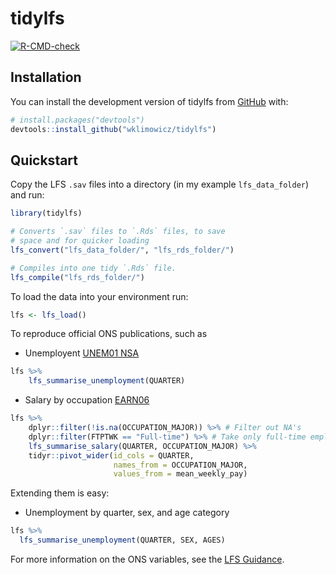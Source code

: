
<!-- README.md is generated from README.Rmd. Please edit that file -->

# tidylfs

<!-- badges: start -->

[![R-CMD-check](https://github.com/wklimowicz/tidylfs/workflows/R-CMD-check/badge.svg)](https://github.com/wklimowicz/tidylfs/actions)
<!-- badges: end -->

## Installation

You can install the development version of tidylfs from
[GitHub](https://github.com/) with:

``` r
# install.packages("devtools")
devtools::install_github("wklimowicz/tidylfs")
```

## Quickstart

Copy the LFS `.sav` files into a directory (in my example
`lfs_data_folder`) and run:

``` r
library(tidylfs)

# Converts `.sav` files to `.Rds` files, to save
# space and for quicker loading
lfs_convert("lfs_data_folder/", "lfs_rds_folder/")

# Compiles into one tidy `.Rds` file.
lfs_compile("lfs_rds_folder/")
```

To load the data into your environment run:

``` r
lfs <- lfs_load()
```

To reproduce official ONS publications, such as

  - Unemployent [UNEM01
    NSA](https://www.ons.gov.uk/employmentandlabourmarket/peoplenotinwork/unemployment/datasets/unemploymentbyageanddurationnotseasonallyadjustedunem01nsa)

<!-- end list -->

``` r
lfs %>%
    lfs_summarise_unemployment(QUARTER)
```

  - Salary by occupation
    [EARN06](https://www.ons.gov.uk/employmentandlabourmarket/peopleinwork/earningsandworkinghours/datasets/grossweeklyearningsbyoccupationearn06)

<!-- end list -->

``` r
lfs %>%
    dplyr::filter(!is.na(OCCUPATION_MAJOR)) %>% # Filter out NA's
    dplyr::filter(FTPTWK == "Full-time") %>% # Take only full-time employees
    lfs_summarise_salary(QUARTER, OCCUPATION_MAJOR) %>%
    tidyr::pivot_wider(id_cols = QUARTER,
                       names_from = OCCUPATION_MAJOR,
                       values_from = mean_weekly_pay)
```

Extending them is easy:

  - Unemployment by quarter, sex, and age category

<!-- end list -->

``` r
lfs %>%
  lfs_summarise_unemployment(QUARTER, SEX, AGES)
```

For more information on the ONS variables, see the [LFS
Guidance](https://www.ons.gov.uk/employmentandlabourmarket/peopleinwork/employmentandemployeetypes/methodologies/labourforcesurveyuserguidance).
